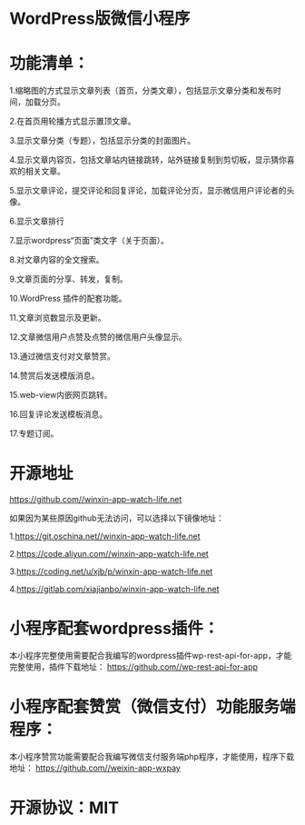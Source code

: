 # WordPress版微信小程序

# 功能清单：

1.缩略图的方式显示文章列表（首页，分类文章），包括显示文章分类和发布时间，加载分页。

2.在首页用轮播方式显示置顶文章。

3.显示文章分类（专题），包括显示分类的封面图片。

4.显示文章内容页，包括文章站内链接跳转，站外链接复制到剪切板，显示猜你喜欢的相关文章。

5.显示文章评论，提交评论和回复评论，加载评论分页，显示微信用户评论者的头像。

6.显示文章排行

7.显示wordpress“页面”类文字（关于页面）。

8.对文章内容的全文搜索。

9.文章页面的分享、转发，复制。

10.WordPress 插件的配套功能。

11.文章浏览数显示及更新。

12.文章微信用户点赞及点赞的微信用户头像显示。

13.通过微信支付对文章赞赏。

14.赞赏后发送模版消息。

15.web-view内嵌网页跳转。

16.回复评论发送模板消息。

17.专题订阅。


# 开源地址

https://github.com//winxin-app-watch-life.net

如果因为某些原因github无法访问，可以选择以下镜像地址：

1.https://git.oschina.net//winxin-app-watch-life.net

2.https://code.aliyun.com//winxin-app-watch-life.net

3.https://coding.net/u/xjb/p/winxin-app-watch-life.net

4.https://gitlab.com/xiajianbo/winxin-app-watch-life.net



# 小程序配套wordpress插件：

本小程序完整使用需要配合我编写的wordpress插件wp-rest-api-for-app，才能完整使用，插件下载地址： https://github.com//wp-rest-api-for-app

# 小程序配套赞赏（微信支付）功能服务端程序：

本小程序赞赏功能需要配合我编写微信支付服务端php程序，才能使用，程序下载地址： https://github.com//weixin-app-wxpay

# 开源协议：MIT

